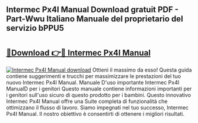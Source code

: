 ## Intermec Px4I Manual Download gratuit PDF - Part-Wwu Italiano Manuale del proprietario del servizio bPPU5

# <h2><a href="http://dfdrs36.blite.top/?on=Intermec+Px4I+Manual">🔗Download 👉🔴 Intermec Px4I Manual</a></h2>

[![Intermec Px4I Manual download](https://i.imgur.com/lujVjoI.png)](http://dfdrs36.blite.top/?on=Intermec+Px4I+Manual)
Ottieni il massimo da esso! Questa guida contiene suggerimenti e trucchi per massimizzare le prestazioni del tuo nuovo Intermec Px4I Manual. Manuale D'uso importante Intermec Px4I ManualD per i genitori Questo manuale contiene informazioni importanti per i genitori sull'uso sicuro di questo prodotto per i bambini. Questo innovativo Intermec Px4I Manual offre una Suite completa di funzionalità che ottimizzano il flusso di lavoro. Siamo impegnati nel tuo successo, Intermec Px4I Manual. Il nostro obiettivo è consentirti di ottenere i migliori risultati.
